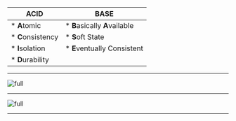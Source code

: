 | ACID  | BASE  |
|------------------|---------------------|
|* **A**tomic     | * **B**asically **A**vailable  |
|* **C**onsistency| * **S**oft State|
|* **I**solation | * **E**ventually Consistent|
|* **D**urability ||

---

![full](https://microshak.github.io/MicroNotes/Images/BigData/CAP.png)

---

![full](https://microshak.github.io/MicroNotes/Images/BigData/CAP2.png)

---

